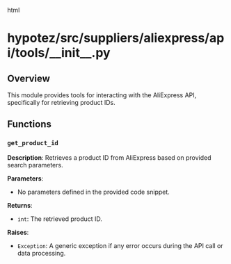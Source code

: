 html
<h1>hypotez/src/suppliers/aliexpress/api/tools/__init__.py</h1>

<h2>Overview</h2>
<p>This module provides tools for interacting with the AliExpress API, specifically for retrieving product IDs.</p>

<h2>Functions</h2>

<h3><code>get_product_id</code></h3>

<p><strong>Description</strong>: Retrieves a product ID from AliExpress based on provided search parameters.</p>

<p><strong>Parameters</strong>:</p>
<ul>
  <li>No parameters defined in the provided code snippet.</li>
</ul>

<p><strong>Returns</strong>:</p>
<ul>
  <li><code>int</code>: The retrieved product ID.</li>
</ul>

<p><strong>Raises</strong>:</p>
<ul>
  <li><code>Exception</code>: A generic exception if any error occurs during the API call or data processing.</li>
</ul>